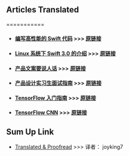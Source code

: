 ## Articles Translated
===========



* ####  [编写高性能的 Swift 代码](https://github.com/joyking7/Articles/blob/master/Optimization-Tips.rst)    >>>  [原链接](https://github.com/xitu/gold-miner/blob/master/TODO/OptimizationTips.rst)

* #### [Linux 系统下 Swift 3.0 的介绍](https://github.com/joyking7/Articles/blob/master/Introducing-Swift-3.0.md)    >>> [原链接](https://github.com/xitu/gold-miner/blob/master/TODO/Introducing-Swift%203.0.md)

* #### [产品文案要说人话](https://github.com/joyking7/Articles/blob/master/the-secret-to-writing-killer-product-copy.md)   >>> [原链接](https://github.com/xitu/gold-miner/blob/master/TODO/the-secret-to-writing-killer-product-copy.md)

* #### [产品设计实习生面试指南](https://github.com/joyking7/Articles/blob/master/guide-to-interviewing-for-pm.md)   >>> [原链接](https://github.com/xitu/gold-miner/blob/master/TODO/guide-to-interviewing-for-product-design-internships.md)

* #### [TensorFlow 入门指南](https://github.com/joyking7/Articles/blob/master/Getting-Started-With-TensorFlow.md)    >>> [原链接](https://github.com/xitu/tensorflow/blob/zh-hans/tensorflow/docs_src/get_started/get_started.md)

* #### [TensorFlow CNN](https://github.com/joyking7/Articles/blob/master/Convolutional-Neural-Networks.md)   >>> [原链接](https://github.com/xitu/tensorflow/blob/zh-hans/tensorflow/docs_src/tutorials/deep_cnn.md)

##  Sum Up Link

* [Translated & Proofread](https://github.com/xitu/gold-miner/blob/master/integrals.md)  >>> 译者： joyking7